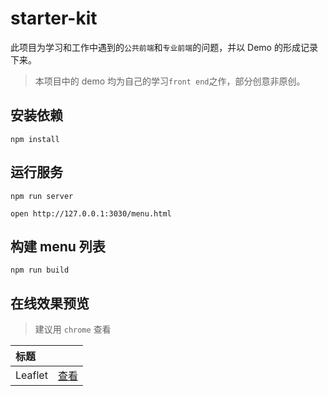 # starter-kit

此项目为学习和工作中遇到的`公共前端`和`专业前端`的问题，并以 Demo 的形成记录下来。<br>

> 本项目中的 demo 均为自己的学习`front end`之作，部分创意非原创。

## 安装依赖

```
npm install
```

## 运行服务

```
npm run server

open http://127.0.0.1:3030/menu.html
```

## 构建 menu 列表

```
npm run build
```

## 在线效果预览

> 建议用 `chrome` 查看

[placeholder]: p

| 标题 |  |
|:-------- |:--------:|
| Leaflet | [查看](https://github.com/coalyer/starter-kit/tree/master/docs/Leaflet) |

[/placeholder]: p

```

```
